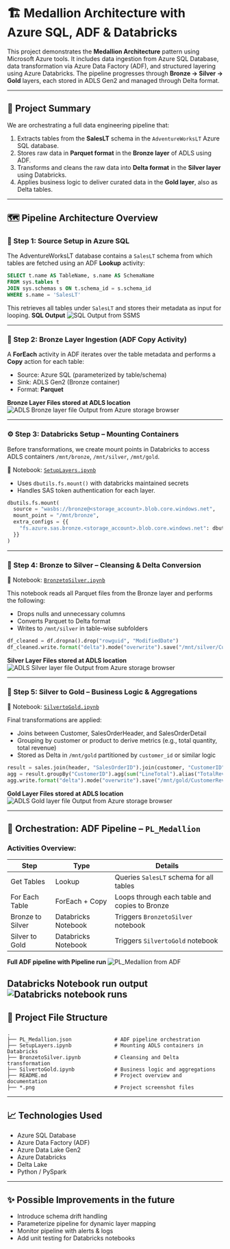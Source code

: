 # 🏗️ Medallion Architecture with Azure SQL, ADF & Databricks

This project demonstrates the **Medallion Architecture** pattern using Microsoft Azure tools. It includes data ingestion from Azure SQL Database, data transformation via Azure Data Factory (ADF), and structured layering using Azure Databricks. The pipeline progresses through **Bronze → Silver → Gold** layers, each stored in ADLS Gen2 and managed through Delta format.

---

## 📘 Project Summary

We are orchestrating a full data engineering pipeline that:

1. Extracts tables from the **SalesLT** schema in the `AdventureWorksLT` Azure SQL database.
2. Stores raw data in **Parquet format** in the **Bronze layer** of ADLS using ADF.
3. Transforms and cleans the raw data into **Delta format** in the **Silver layer** using Databricks.
4. Applies business logic to deliver curated data in the **Gold layer**, also as Delta tables.

---

## 🗺️ Pipeline Architecture Overview

### 🔹 Step 1: Source Setup in Azure SQL
The AdventureWorksLT database contains a `SalesLT` schema from which tables are fetched using an ADF **Lookup** activity:
```sql
SELECT t.name AS TableName, s.name AS SchemaName
FROM sys.tables t
JOIN sys.schemas s ON t.schema_id = s.schema_id
WHERE s.name = 'SalesLT'
```

This retrieves all tables under `SalesLT` and stores their metadata as input for looping.
**SQL Output**
![SQL Output from SSMS](./Sql_initial_op.png)


---

### 🔸 Step 2: Bronze Layer Ingestion (ADF Copy Activity)
A **ForEach** activity in ADF iterates over the table metadata and performs a **Copy** action for each table:
- Source: Azure SQL (parameterized by table/schema)
- Sink: ADLS Gen2 (Bronze container)
- Format: **Parquet**

**Bronze Layer Files stored at ADLS location**
![ADLS Bronze layer file Output from Azure storage browser](./Files_copied_to_ADLS_bronze.png)


---

### ⚙️ Step 3: Databricks Setup – Mounting Containers
Before transformations, we create mount points in Databricks to access ADLS containers `/mnt/bronze`, `/mnt/silver`, `/mnt/gold`.

📓 Notebook: [`SetupLayers.ipynb`](./SetupLayers.ipynb)
- Uses `dbutils.fs.mount()` with databricks maintained secrets
- Handles SAS token authentication for each layer.

```python
dbutils.fs.mount(
  source = "wasbs://bronze@<storage_account>.blob.core.windows.net",
  mount_point = "/mnt/bronze",
  extra_configs = {{
    "fs.azure.sas.bronze.<storage_account>.blob.core.windows.net": dbutils.secrets.get(scope = "my-scope", key = "adls-sas-key")
  }}
)
```

---

### 🧪 Step 4: Bronze to Silver – Cleansing & Delta Conversion
📓 Notebook: [`BronzetoSilver.ipynb`](./BronzetoSilver.ipynb)

This notebook reads all Parquet files from the Bronze layer and performs the following:
- Drops nulls and unnecessary columns
- Converts Parquet to Delta format
- Writes to `/mnt/silver` in table-wise subfolders

```python
df_cleaned = df.dropna().drop("rowguid", "ModifiedDate")
df_cleaned.write.format("delta").mode("overwrite").save("/mnt/silver/Customer")
```

**Silver Layer Files stored at ADLS location**
![ADLS Silver layer file Output from Azure storage browser](./Silver_files_delta.png)

---

### 🏅 Step 5: Silver to Gold – Business Logic & Aggregations
📓 Notebook: [`SilvertoGold.ipynb`](./SilvertoGold.ipynb)

Final transformations are applied:
- Joins between Customer, SalesOrderHeader, and SalesOrderDetail
- Grouping by customer or product to derive metrics (e.g., total quantity, total revenue)
- Stored as Delta in `/mnt/gold` partitioned by `customer_id` or similar logic

```python
result = sales.join(header, "SalesOrderID").join(customer, "CustomerID")
agg = result.groupBy("CustomerID").agg(sum("LineTotal").alias("TotalRevenue"))
agg.write.format("delta").mode("overwrite").save("/mnt/gold/CustomerRevenue")
```

**Gold Layer Files stored at ADLS location**
![ADLS Gold layer file Output from Azure storage browser](./gold_files_delta.png)

---

## 🧩 Orchestration: ADF Pipeline – `PL_Medallion`

### Activities Overview:
| Step                | Type               | Details                                             |
|---------------------|--------------------|-----------------------------------------------------|
| Get Tables          | Lookup              | Queries `SalesLT` schema for all tables             |
| For Each Table      | ForEach + Copy      | Loops through each table and copies to Bronze       |
| Bronze to Silver    | Databricks Notebook | Triggers `BronzetoSilver` notebook                  |
| Silver to Gold      | Databricks Notebook | Triggers `SilvertoGold` notebook                    |

**Full ADF pipeline with Pipeline run**
![PL_Medallion from ADF](./PL_Medallion_with_op.png)

**Databricks Notebook run output**
![Databricks notebook runs](./databricks_run_op.png)
---

## 📂 Project File Structure

```plaintext
.
├── PL_Medallion.json              # ADF pipeline orchestration
├── SetupLayers.ipynb              # Mounting ADLS containers in Databricks
├── BronzetoSilver.ipynb           # Cleansing and Delta transformation
├── SilvertoGold.ipynb             # Business logic and aggregations
├── README.md                      # Project overview and documentation
├── *.png                          # Project screenshot files
```

---

## 📈 Technologies Used

- Azure SQL Database
- Azure Data Factory (ADF)
- Azure Data Lake Gen2
- Azure Databricks
- Delta Lake
- Python / PySpark

---

## ✨ Possible Improvements in the future

- Introduce schema drift handling
- Parameterize pipeline for dynamic layer mapping
- Monitor pipeline with alerts & logs
- Add unit testing for Databricks notebooks